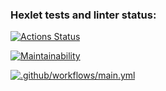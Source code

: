 ### Hexlet tests and linter status:

[![Actions Status](https://github.com/lasogno/frontend-project-lvl1/workflows/hexlet-check/badge.svg)](https://github.com/lasogno/frontend-project-lvl1/actions)

[![Maintainability](https://api.codeclimate.com/v1/badges/a99a88d28ad37a79dbf6/maintainability)](https://codeclimate.com/github/codeclimate/codeclimate/maintainability)

[![.github/workflows/main.yml](https://github.com/lasogno/frontend-project-lvl1/actions/workflows/main.yml/badge.svg)](https://github.com/lasogno/frontend-project-lvl1/actions/workflows/main.yml)
